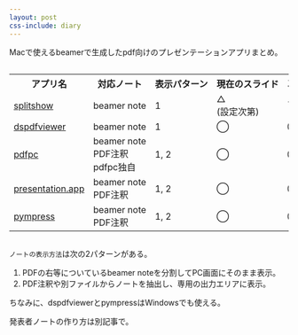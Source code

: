 ```yaml
---
layout: post
css-include: diary
---
```


Macで使えるbeamerで生成したpdf向けのプレゼンテーションアプリまとめ。

<div style="overflow: auto;overflow-y: scroll;">
<table class="table" style="width: 1500px; max-width: initial;">
  <tr>
    <th>アプリ名</th>
    <th>対応ノート</th>
    <th>表示パターン</th>
    <th>現在のスライド</th>
    <th>次のスライド</th>
    <th>発表時間タイマー</th>
    <th>現在時刻</th>
    <th>レーザーポインタ</th>
    <th>スライドへの書き込み</th>
  </tr>
  <tr>
    <td><a href="https://github.com/mpflanzer/splitshow">splitshow</a></td>
    <td>beamer note</td>
    <td>1</td>
    <td>△<br>(設定次第)</td>
    <td>△<br>(設定次第)<br></td>
    <td>◯</td>
    <td><br>✕</td>
    <td>✕</td>
    <td>✕</td>
  </tr>
  <tr>
    <td><a href="https://dspdfviewer.danny-edel.de/">dspdfviewer</a></td>
    <td>beamer note</td>
    <td>1</td>
    <td>◯</td>
    <td>◯</td>
    <td>◯</td>
    <td>◯<br></td>
    <td>✕</td>
    <td>✕</td>
  </tr>
  <tr>
    <td><a href="https://pdfpc.github.io/">pdfpc</a></td>
    <td>beamer note<br>PDF注釈<br>pdfpc独自</td>
    <td>1, 2</td>
    <td>◯</td>
    <td>◯</td>
    <td>◯</td>
    <td>✕</td>
    <td>◯<br></td>
    <td>◯</td>
  </tr>
  <tr>
    <td><a href="http://iihm.imag.fr/blanch/software/osx-presentation/">presentation.app</a></td>
    <td>beamer note<br>PDF注釈</td>
    <td>1, 2</td>
    <td>◯</td>
    <td>◯</td>
    <td>◯</td>
    <td>✕<br></td>
    <td>◯<br>(マウスカーソル)</td>
    <td><br>◯</td>
  </tr>
  <tr>
    <td><a href="https://github.com/Cimbali/pympress">pympress</a></td>
    <td>beamer note<br>PDF注釈</td>
    <td>1, 2</td>
    <td>◯</td>
    <td>◯</td>
    <td>◯</td>
    <td>◯</td>
    <td>◯</td>
    <td>◯</td>
  </tr>
</table>
</div>

`ノートの表示方法`は次の2パターンがある。

1. PDFの右等についているbeamer noteを分割してPC画面にそのまま表示。
2. PDF注釈や別ファイルからノートを抽出し、専用の出力エリアに表示。

ちなみに、dspdfviewerとpympressはWindowsでも使える。

発表者ノートの作り方は別記事で。